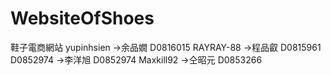 # WebsiteOfShoes
鞋子電商網站
yupinhsien ->余品嫺 D0816015
RAYRAY-88 ->程品叡 D0815961
D0852974 ->李洋旭 D0852974
Maxkill92 ->仝昭元 D0853266
